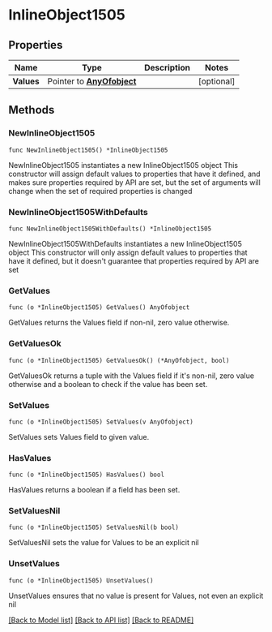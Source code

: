 # InlineObject1505

## Properties

Name | Type | Description | Notes
------------ | ------------- | ------------- | -------------
**Values** | Pointer to [**AnyOfobject**](anyOf&lt;object&gt;.md) |  | [optional] 

## Methods

### NewInlineObject1505

`func NewInlineObject1505() *InlineObject1505`

NewInlineObject1505 instantiates a new InlineObject1505 object
This constructor will assign default values to properties that have it defined,
and makes sure properties required by API are set, but the set of arguments
will change when the set of required properties is changed

### NewInlineObject1505WithDefaults

`func NewInlineObject1505WithDefaults() *InlineObject1505`

NewInlineObject1505WithDefaults instantiates a new InlineObject1505 object
This constructor will only assign default values to properties that have it defined,
but it doesn't guarantee that properties required by API are set

### GetValues

`func (o *InlineObject1505) GetValues() AnyOfobject`

GetValues returns the Values field if non-nil, zero value otherwise.

### GetValuesOk

`func (o *InlineObject1505) GetValuesOk() (*AnyOfobject, bool)`

GetValuesOk returns a tuple with the Values field if it's non-nil, zero value otherwise
and a boolean to check if the value has been set.

### SetValues

`func (o *InlineObject1505) SetValues(v AnyOfobject)`

SetValues sets Values field to given value.

### HasValues

`func (o *InlineObject1505) HasValues() bool`

HasValues returns a boolean if a field has been set.

### SetValuesNil

`func (o *InlineObject1505) SetValuesNil(b bool)`

 SetValuesNil sets the value for Values to be an explicit nil

### UnsetValues
`func (o *InlineObject1505) UnsetValues()`

UnsetValues ensures that no value is present for Values, not even an explicit nil

[[Back to Model list]](../README.md#documentation-for-models) [[Back to API list]](../README.md#documentation-for-api-endpoints) [[Back to README]](../README.md)


